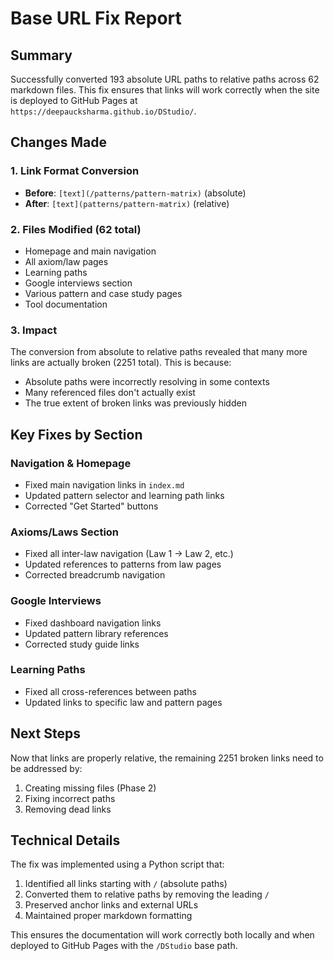# Base URL Fix Report

## Summary

Successfully converted 193 absolute URL paths to relative paths across 62 markdown files. This fix ensures that links will work correctly when the site is deployed to GitHub Pages at `https://deepaucksharma.github.io/DStudio/`.

## Changes Made

### 1. Link Format Conversion
- **Before**: `[text](/patterns/pattern-matrix)` (absolute)
- **After**: `[text](patterns/pattern-matrix)` (relative)

### 2. Files Modified (62 total)
- Homepage and main navigation
- All axiom/law pages 
- Learning paths
- Google interviews section
- Various pattern and case study pages
- Tool documentation

### 3. Impact
The conversion from absolute to relative paths revealed that many more links are actually broken (2251 total). This is because:
- Absolute paths were incorrectly resolving in some contexts
- Many referenced files don't actually exist
- The true extent of broken links was previously hidden

## Key Fixes by Section

### Navigation & Homepage
- Fixed main navigation links in `index.md`
- Updated pattern selector and learning path links
- Corrected "Get Started" buttons

### Axioms/Laws Section
- Fixed all inter-law navigation (Law 1 → Law 2, etc.)
- Updated references to patterns from law pages
- Corrected breadcrumb navigation

### Google Interviews
- Fixed dashboard navigation links
- Updated pattern library references
- Corrected study guide links

### Learning Paths
- Fixed all cross-references between paths
- Updated links to specific law and pattern pages

## Next Steps

Now that links are properly relative, the remaining 2251 broken links need to be addressed by:
1. Creating missing files (Phase 2)
2. Fixing incorrect paths
3. Removing dead links

## Technical Details

The fix was implemented using a Python script that:
1. Identified all links starting with `/` (absolute paths)
2. Converted them to relative paths by removing the leading `/`
3. Preserved anchor links and external URLs
4. Maintained proper markdown formatting

This ensures the documentation will work correctly both locally and when deployed to GitHub Pages with the `/DStudio` base path.